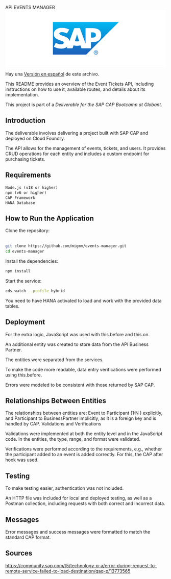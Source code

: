 API EVENTS MANAGER
<img align="center" src="assets/sap-logo.png" alt="Sap logo"/>

Hay una [Versión en español](README_es.md) de este archivo.

This README provides an overview of the Event Tickets API, including instructions on how to use it, available routes, and details about its implementation.

This project is part of a *Deliverable for the SAP CAP Bootcamp at Globant.*

## Introduction

The deliverable involves delivering a project built with SAP CAP and deployed on Cloud Foundry.

The API allows for the management of events, tickets, and users. It provides CRUD operations for each entity and includes a custom endpoint for purchasing tickets.

## Requirements

    Node.js (v18 or higher)
    npm (v6 or higher)
    CAP Framework
    HANA Database

## How to Run the Application

Clone the repository:

```sh

git clone https://github.com/migmm/events-manager.git
cd events-manager
```

Install the dependencies:

```sh
npm install
```

Start the service:

```sh
cds watch --profile hybrid
```

You need to have HANA activated to load and work with the provided data tables.

## Deployment

For the extra logic, JavaScript was used with this.before and this.on.

An additional entity was created to store data from the API Business Partner.

The entities were separated from the services.

To make the code more readable, data entry verifications were performed using this.before.

Errors were modeled to be consistent with those returned by SAP CAP.

## Relationships Between Entities

The relationships between entities are: Event to Participant (1:N ) explicitly, and Participant to BusinessPartner implicitly, as it is a foreign key and is handled by CAP.
Validations and Verifications

Validations were implemented at both the entity level and in the JavaScript code.
In the entities, the type, range, and format were validated.

Verifications were performed according to the requirements, e.g., whether the participant added to an event is added correctly. For this, the CAP after hook was used.

## Testing

To make testing easier, authentication was not included.

An HTTP file was included for local and deployed testing, as well as a Postman collection, including requests with both correct and incorrect data.

## Messages

Error messages and success messages were formatted to match the standard CAP format.

##  Sources

https://community.sap.com/t5/technology-q-a/error-during-request-to-remote-service-failed-to-load-destination/qaq-p/13773565